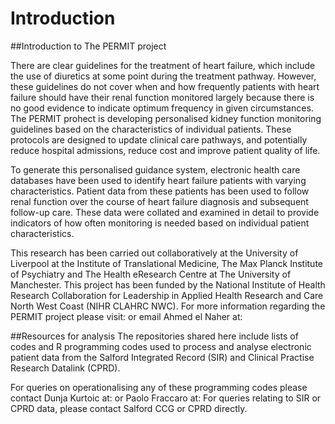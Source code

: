 # Introduction
##Introduction to The PERMIT project

There are clear guidelines for the treatment of heart failure, which include the use of diuretics at some point during the treatment pathway. However, these guidelines do not cover when and how frequently patients with heart failure should have their renal function monitored largely because there is no good evidence to indicate optimum frequency in given circumstances. The PERMIT prohect is developing personalised kidney function monitoring guidelines based on the characteristics of individual patients. These protocols are designed to update clinical care pathways, and potentially reduce hospital admissions, reduce cost and improve patient quality of life. 

To generate this personalised guidance system, electronic health care databases have been used to identify heart failure patients with varying characteristics. Patient data from these patients has been used to follow renal function over the course of heart failure diagnosis and subsequent follow-up care. These data were collated and examined in detail to provide indicators of how often monitoring is needed based on individual patient characteristics. 

This research has been carried out collaboratively at the University of Liverpool at the Institute of Translational Medicine, The Max Planck Institute of Psychiatry and The Health eResearch Centre at The University of Manchester. This project has been funded by the National Institute of Health Research Collaboration for Leadership in Applied Health Research and Care North West Coast (NIHR CLAHRC NWC). For more information regarding the PERMIT project please visit: or email Ahmed el Naher at: 

##Resources for analysis
The repositories shared here include lists of codes and R programming codes used to process and analyse electronic patient data from the Salford Integrated Record (SIR) and Clinical Practise Research Datalink (CPRD). 

For queries on operationalising any of these programming codes please contact Dunja Kurtoic at: or Paolo Fraccaro at: 
For queries relating to SIR or CPRD data, please contact Salford CCG or CPRD directly. 

 
